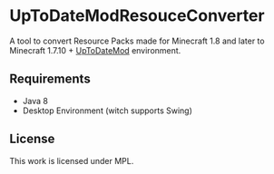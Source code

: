 # UpToDateModResouceConverter

A tool to convert Resource Packs made for Minecraft 1.8 and later to Minecraft 1.7.10 + [UpToDateMod](https://www.curseforge.com/minecraft/mc-mods/uptodatemod) environment.

## Requirements

- Java 8
- Desktop Environment (witch supports Swing)

## License

This work is licensed under MPL.